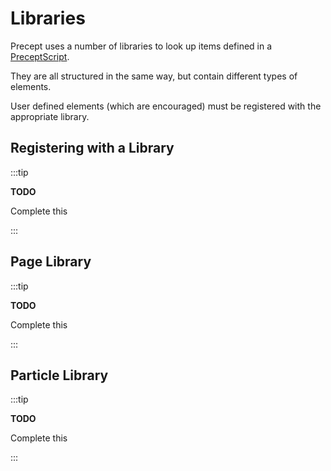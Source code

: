 # Libraries

Precept uses a number of libraries to look up items defined in a [PreceptScript](./precept-script.md).

They are all structured in the same way, but contain different types of elements.

User defined elements (which are encouraged) must be registered with the appropriate library.


## Registering with a Library


:::tip

**TODO** 

Complete this

:::


## Page Library

:::tip

**TODO** 

Complete this

:::


## Particle Library

:::tip

**TODO** 

Complete this

::: 
